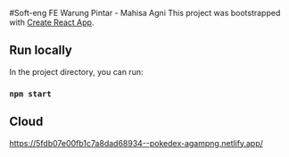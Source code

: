 #Soft-eng FE Warung Pintar - Mahisa Agni
This project was bootstrapped with [Create React App](https://github.com/facebook/create-react-app).

## Run locally

In the project directory, you can run:

### `npm start`

## Cloud

https://5fdb07e00fb1c7a8dad68934--pokedex-agampng.netlify.app/